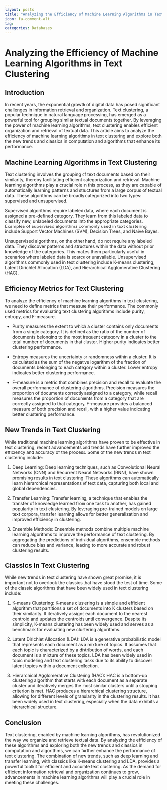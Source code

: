 ```yaml
---
layout: posts
title: "Analyzing the Efficiency of Machine Learning Algorithms in Text Clustering"
icon: fa-comment-alt
tag:      
categories: Databases
---
```



# Analyzing the Efficiency of Machine Learning Algorithms in Text Clustering

## Introduction

In recent years, the exponential growth of digital data has posed significant challenges in information retrieval and organization. Text clustering, a popular technique in natural language processing, has emerged as a powerful tool for grouping similar textual documents together. By leveraging the power of machine learning algorithms, text clustering enables efficient organization and retrieval of textual data. This article aims to analyze the efficiency of machine learning algorithms in text clustering and explore both the new trends and classics in computation and algorithms that enhance its performance.

## Machine Learning Algorithms in Text Clustering

Text clustering involves the grouping of text documents based on their similarity, thereby facilitating efficient categorization and retrieval. Machine learning algorithms play a crucial role in this process, as they are capable of automatically learning patterns and structures from a large corpus of textual data. These algorithms can be broadly categorized into two types: supervised and unsupervised.

Supervised algorithms require labeled data, where each document is assigned a pre-defined category. They learn from this labeled data to classify new, unlabeled documents into the appropriate categories. Examples of supervised algorithms commonly used in text clustering include Support Vector Machines (SVM), Decision Trees, and Naive Bayes.

Unsupervised algorithms, on the other hand, do not require any labeled data. They discover patterns and structures within the data without prior knowledge of the categories. This makes them particularly useful in scenarios where labeled data is scarce or unavailable. Unsupervised algorithms commonly used in text clustering include K-means clustering, Latent Dirichlet Allocation (LDA), and Hierarchical Agglomerative Clustering (HAC).

## Efficiency Metrics for Text Clustering

To analyze the efficiency of machine learning algorithms in text clustering, we need to define metrics that measure their performance. The commonly used metrics for evaluating text clustering algorithms include purity, entropy, and F-measure.

- Purity measures the extent to which a cluster contains only documents from a single category. It is defined as the ratio of the number of documents belonging to the most frequent category in a cluster to the total number of documents in that cluster. Higher purity indicates better clustering performance.

- Entropy measures the uncertainty or randomness within a cluster. It is calculated as the sum of the negative logarithm of the fraction of documents belonging to each category within a cluster. Lower entropy indicates better clustering performance.

- F-measure is a metric that combines precision and recall to evaluate the overall performance of clustering algorithms. Precision measures the proportion of documents correctly assigned to a category, while recall measures the proportion of documents from a category that are correctly assigned to that category. F-measure provides a balanced measure of both precision and recall, with a higher value indicating better clustering performance.

## New Trends in Text Clustering

While traditional machine learning algorithms have proven to be effective in text clustering, recent advancements and trends have further improved the efficiency and accuracy of the process. Some of the new trends in text clustering include:

1. Deep Learning: Deep learning techniques, such as Convolutional Neural Networks (CNN) and Recurrent Neural Networks (RNN), have shown promising results in text clustering. These algorithms can automatically learn hierarchical representations of text data, capturing both local and global dependencies.

2. Transfer Learning: Transfer learning, a technique that enables the transfer of knowledge learned from one task to another, has gained popularity in text clustering. By leveraging pre-trained models on large text corpora, transfer learning allows for better generalization and improved efficiency in clustering.

3. Ensemble Methods: Ensemble methods combine multiple machine learning algorithms to improve the performance of text clustering. By aggregating the predictions of individual algorithms, ensemble methods can reduce bias and variance, leading to more accurate and robust clustering results.

## Classics in Text Clustering

While new trends in text clustering have shown great promise, it is important not to overlook the classics that have stood the test of time. Some of the classic algorithms that have been widely used in text clustering include:

1. K-means Clustering: K-means clustering is a simple and efficient algorithm that partitions a set of documents into K clusters based on their similarity. It iteratively assigns each document to the nearest centroid and updates the centroids until convergence. Despite its simplicity, K-means clustering has been widely used and serves as a benchmark for evaluating new clustering algorithms.

2. Latent Dirichlet Allocation (LDA): LDA is a generative probabilistic model that represents each document as a mixture of topics. It assumes that each topic is characterized by a distribution of words, and each document is a mixture of these topics. LDA has been widely used in topic modeling and text clustering tasks due to its ability to discover latent topics within a document collection.

3. Hierarchical Agglomerative Clustering (HAC): HAC is a bottom-up clustering algorithm that starts with each document as a separate cluster and iteratively merges the most similar clusters until a stopping criterion is met. HAC produces a hierarchical clustering structure, allowing for different levels of granularity in the clustering results. It has been widely used in text clustering, especially when the data exhibits a hierarchical structure.

## Conclusion

Text clustering, enabled by machine learning algorithms, has revolutionized the way we organize and retrieve textual data. By analyzing the efficiency of these algorithms and exploring both the new trends and classics in computation and algorithms, we can further enhance the performance of text clustering. The combination of new trends, such as deep learning and transfer learning, with classics like K-means clustering and LDA, provides a powerful toolkit for efficient and accurate text clustering. As the demand for efficient information retrieval and organization continues to grow, advancements in machine learning algorithms will play a crucial role in meeting these challenges.
